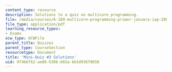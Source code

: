 ```yaml
---
content_type: resource
description: Solutions to a quiz on multicore programming.
file: /media/courses/6-189-multicore-programming-primer-january-iap-2007/9f4bbf62ae86630bb65abb5d936f0658_quiz3_soln.pdf
file_type: application/pdf
learning_resource_types:
- Exams
ocw_type: OCWFile
parent_title: Quizzes
parent_type: CourseSection
resourcetype: Document
title: 'Mini-Quiz #3 Solutions'
uid: 9f4bbf62-ae86-630b-b65a-bb5d936f0658
---
```

